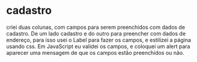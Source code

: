 # cadastro
criei duas colunas, com campos para serem preenchidos com dados de cadastro.
De um lado cadastro e do outro para preencher com dados de endereço, para isso usei o Label para fazer os campos, e estilizei a página usando css.
Em JavaScript eu validei os campos, e coloquei um alert para aparecer uma mensagem de que os campos estão preenchidos ou não.
